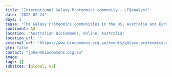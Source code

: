 ```yaml
---
title: "International Galaxy Proteomics community - LFQanalyst"
date: '2022-02-24'
days: 1
tease: "The Galaxy Proteomics communities in the US, Australia and Europe regularly come together online to talk about topics of shared interest."
continent: AU
location: "Australian BioCommons, Online, Australia"
location_url: ""
external_url: "https://www.biocommons.org.au/events/galaxy-proteomics-community"
gtn: false
contact: "johan@biocommons.org.au"
image: 
tags: []
subsites: [global, us]
---
```

